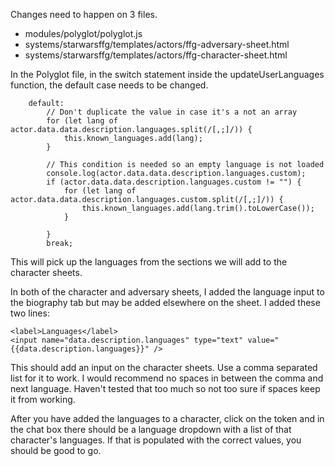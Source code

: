 <p>Changes need to happen on 3 files.</p>
<ul>
    <li>modules/polyglot/polyglot.js</li>
    <li>systems/starwarsffg/templates/actors/ffg-adversary-sheet.html</li>
    <li>systems/starwarsffg/templates/actors/ffg-character-sheet.html</li>
</ul>
<p>In the Polyglot file, in the switch statement inside the updateUserLanguages function, the default case needs to be
    changed.</p>
    
```
    default:
        // Don't duplicate the value in case it's a not an array
        for (let lang of actor.data.data.description.languages.split(/[,;]/)) {
            this.known_languages.add(lang);
        }

        // This condition is needed so an empty language is not loaded
        console.log(actor.data.data.description.languages.custom);
        if (actor.data.data.description.languages.custom != "") {
            for (let lang of actor.data.data.description.languages.custom.split(/[,;]/)) {
                this.known_languages.add(lang.trim().toLowerCase());
            }

        }
        break;
```

<p>This will pick up the languages from the sections we will add to the character sheets.</p>
<p>In both of the character and adversary sheets, I added the language input to the biography tab but may be added
    elsewhere on the sheet. I added these two lines:</p>

  ```
  <label>Languages</label>
  <input name="data.description.languages" type="text" value="{{data.description.languages}}" />
  ```

<p>This should add an input on the character sheets. Use a comma separated list for it to work. I would recommend no spaces in between the comma and next language. 
    Haven't tested that too much so not too sure if spaces keep it from working.</p>
<p>
    After you have added the languages to a character, click on the token and in the chat box there should be a language dropdown with a list of that character's languages.
    If that is populated with the correct values, you should be good to go.
</p>
